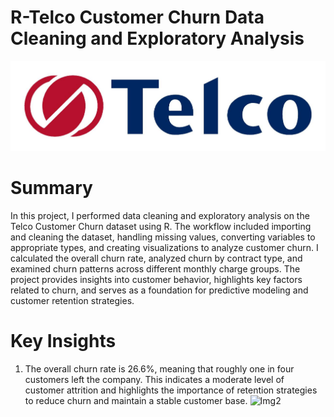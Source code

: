 # R-Telco Customer Churn Data Cleaning and Exploratory Analysis
![Img1](https://github.com/felipe-lemos-costa/R-Telco-Customer-Churn-Data-Cleaning-and-Exploratory-Analysis/raw/main/images/img1.jpg)

# Summary
In this project, I performed data cleaning and exploratory analysis on the Telco Customer Churn dataset using R. The workflow included importing and cleaning the dataset, handling missing values, converting variables to appropriate types, and creating visualizations to analyze customer churn. I calculated the overall churn rate, analyzed churn by contract type, and examined churn patterns across different monthly charge groups. The project provides insights into customer behavior, highlights key factors related to churn, and serves as a foundation for predictive modeling and customer retention strategies.

# Key Insights
1. The overall churn rate is 26.6%, meaning that roughly one in four customers left the company. This indicates a moderate level of customer attrition and highlights the importance of retention strategies to reduce churn and maintain a stable customer base.
![Img2](https://github.com/felipe-lemos-costa/R-Telco-Customer-Churn-Data-Cleaning-and-Exploratory-Analysis/raw/main/images/img2.jpg)
